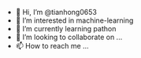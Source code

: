 - 👋 Hi, I’m @tianhong0653
- 👀 I’m interested in machine-learning
- 🌱 I’m currently learning pathon
- 💞️ I’m looking to collaborate on ...
- 📫 How to reach me ...

<!---
tianhong0653/tianhong0653 is a ✨ special ✨ repository because its `README.md` (this file) appears on your GitHub profile.
You can click the Preview link to take a look at your changes.
--->
